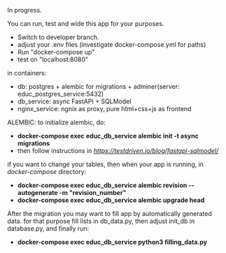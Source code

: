 In progress.

You can run, test and wide this app for your purposes.

- Switch to developer branch.
- adjust your .env files (investigate docker-compose.yml for paths)
- Run "docker-compose up"
- test on "localhost:8080"

in containers:
- db: postgres + alembic for migrations + adminer(server: educ_postgres_service:5432)
- db_service: async FastAPI + SQLModel
- nginx_service: ngnix as proxy, pure html+css+js as frontend


ALEMBIC:
to initialize alembic, do:
- **docker-compose exec educ_db_service alembic init -t async migrations**
- then follow instructions in *https://testdriven.io/blog/fastapi-sqlmodel/*

if you want to change your tables, then when your app is running, in *docker-compose* directory:
- **docker-compose exec educ_db_service alembic revision --autogenerate -m "revision_number"**
- **docker-compose exec educ_db_service alembic upgrade head**

After the migration you may want to fill app by automatically generated data. 
for that purpose fill lists in db_data.py, then adjust init_db in database.py, and finally run:
- **docker-compose exec educ_db_service python3 filling_data.py**
